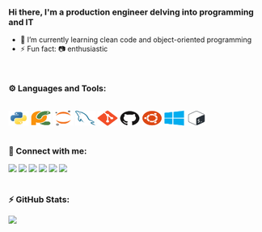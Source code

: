 <h3> Hi there, I'm a production engineer delving into programming and IT</h3>
 
- 🌱 I’m currently learning clean code and object-oriented programming
- ⚡ Fun fact: 📷 enthusiastic
<br>


<h3>⚙️ Languages and Tools: </h3>
  <div style="display: inline_block"><br>
    <img align="center" alt="Schuck-Python" height="30" width="40" src="https://raw.githubusercontent.com/devicons/devicon/master/icons/python/python-original.svg">
    <img align="center" alt="Schuck-Pycharm" height="30" width="40" src="https://raw.githubusercontent.com/devicons/devicon/master/icons/pycharm/pycharm-original.svg">
    <img align="center" alt="Schuck-Jupyter" height="30" width="40" src="https://raw.githubusercontent.com/devicons/devicon/master/icons/jupyter/jupyter-original.svg">
    <img align="center" alt="Schuck-Mysql" height="30" width="40" src="https://raw.githubusercontent.com/devicons/devicon/master/icons/mysql/mysql-plain.svg">
    <img align="center" alt="Schuck-Git" height="30" width="40" src="https://raw.githubusercontent.com/devicons/devicon/master/icons/git/git-original.svg">
    <img align="center" alt="Schuck-GitHub" height="30" width="40" src="https://raw.githubusercontent.com/devicons/devicon/master/icons/github/github-original.svg">
    <img align="center" alt="Schuck-ubuntu" height="30" width="40" src="https://raw.githubusercontent.com/devicons/devicon/master/icons/ubuntu/ubuntu-plain.svg">
    <img align="center" alt="Schuck-Windows" height="30" width="40" src="https://github.com/devicons/devicon/blob/master/icons/windows8/windows8-original.svg">
    <img align="center" alt="Schuck-Bash" height="30" width="40" src="https://raw.githubusercontent.com/devicons/devicon/master/icons/bash/bash-plain.svg">
  </div>
 
<br>

<div style="display: inline_block">
  <h3>🔗 Connect with me: </h3>
    <a href="https://www.facebook.com/andre.schuck.9" target="_blank"><img src="https://img.shields.io/badge/Facebook-1877F2?style=for-the-badge&logo=facebook&logoColor=white" target="_blank"></a>
    <a href="https://instagram.com/andre_schuck" target="_blank"><img src="https://img.shields.io/badge/Instagram-E4405F?style=for-the-badge&logo=instagram&logoColor=white" target="_blank"></a>
    <a href="https://twitter.com/andreschuck7" target="_blank"><img src="https://img.shields.io/badge/Twitter-1DA1F2?style=for-the-badge&logo=twitter&logoColor=white" target="_blank"></a>
    <a href="https://www.linkedin.com/in/andré-da-fonseca-schuck-892334a6/" target="_blank"><img src="https://img.shields.io/badge/LinkedIn-0077B5?style=for-the-badge&logo=linkedin&logoColor=white" target="_blank"></a>
    <a href="mailto:schuckfandre@hotmail.com" target="_blank"><img src="https://img.shields.io/badge/Microsoft_Outlook-0078D4?style=for-the-badge&logo=microsoft-outlook&logoColor=white" target="_blank"></a>
    <a href="mailto:schuckfandre@gmail.com" target="_blank"><img src="https://img.shields.io/badge/Gmail-D14836?style=for-the-badge&logo=gmail&logoColor=white" target="_blank"></a>
</div>

<br>

<div>
  <h3>⚡ GitHub Stats:</h3>
    <a href="https://github.com/schuckfandre">
    <img height="180em" src="https://github-readme-stats.vercel.app/api?username=AndreSchuck&show_icons=true&theme=dark&include_all_commits=true&count_private=true"/>
</div>
 
